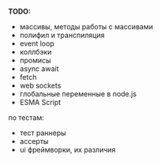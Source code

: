 **TODO:**

- массивы, методы работы с массивами
- полифил и транспиляция
- event loop
- коллбэки
- промисы
- async await
- fetch
- web sockets
- глобальные переменные в node.js
- ESMA Script 

по тестам:
- тест раннеры
- ассерты
- ui фреймворки, их различия